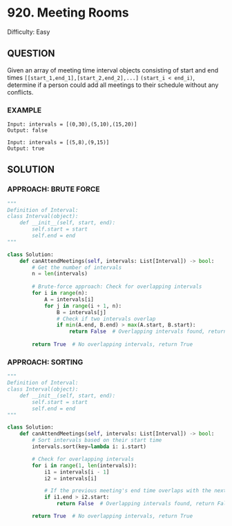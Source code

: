 # 920. Meeting Rooms
Difficulty: Easy

## QUESTION

Given an array of meeting time interval objects consisting of start and end times `[[start_1,end_1],[start_2,end_2],...]` `(start_i < end_i)`, determine if a person could add all meetings to their schedule without any conflicts.

### EXAMPLE

```
Input: intervals = [(0,30),(5,10),(15,20)]
Output: false
```

```
Input: intervals = [(5,8),(9,15)]
Output: true
```

## SOLUTION


### APPROACH: BRUTE FORCE

```python
"""
Definition of Interval:
class Interval(object):
    def __init__(self, start, end):
        self.start = start
        self.end = end
"""

class Solution:
    def canAttendMeetings(self, intervals: List[Interval]) -> bool:
        # Get the number of intervals
        n = len(intervals)
        
        # Brute-force approach: Check for overlapping intervals
        for i in range(n):
            A = intervals[i]
            for j in range(i + 1, n):
                B = intervals[j]
                # Check if two intervals overlap
                if min(A.end, B.end) > max(A.start, B.start):
                    return False  # Overlapping intervals found, return False
        
        return True  # No overlapping intervals, return True
```

### APPROACH: SORTING

```python
"""
Definition of Interval:
class Interval(object):
    def __init__(self, start, end):
        self.start = start
        self.end = end
"""

class Solution:
    def canAttendMeetings(self, intervals: List[Interval]) -> bool:
        # Sort intervals based on their start time
        intervals.sort(key=lambda i: i.start)

        # Check for overlapping intervals
        for i in range(1, len(intervals)):
            i1 = intervals[i - 1]
            i2 = intervals[i]

            # If the previous meeting's end time overlaps with the next meeting's start time
            if i1.end > i2.start:
                return False  # Overlapping intervals found, return False

        return True  # No overlapping intervals, return True
```

